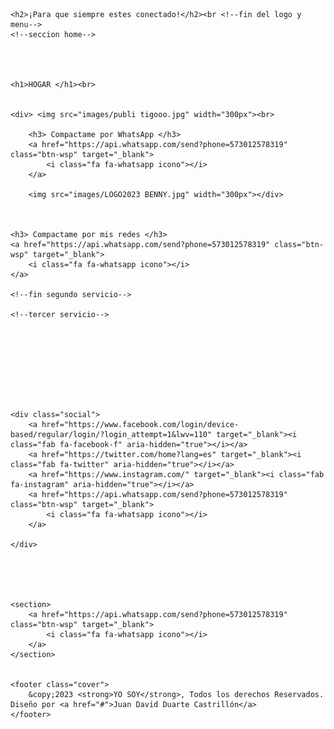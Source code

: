 <!DOCTYPE html>
<html lang="en">

<head>
    <meta charset="UTF-8">
    <meta http-equiv="X-UA-Compatible" content="IE=edge">
    <meta name="viewport" content="width=device-width, initial-scale=1.0">
    <link rel="preconnect" href="https://fonts.googleapis.com">
    <link rel="preconnect" href="https://fonts.gstatic.com" crossorigin>
    <link href="https://fonts.googleapis.com/css2?family=Lato:ital,wght@0,300;0,400;1,700&family=Roboto:wght@300;400;700&display=swap" rel="stylesheet">
    <link rel="stylesheet" href="stileee/stylee.css">
    <script src="https://kit.fontawesome.com/6f94f69e77.js" crossorigin="anonymous"></script>
    <script src="https://code.jquery.com/jquery-3.4.1.js"></script>
    </script>
    <script type="text/javascript" src="magg.js">
    </script>
    <title>Conectate!</title>
</head>


<body>





    <h2>¡Para que siempre estes conectado!</h2><br <!--fin del logo y menu-->
    <!--seccion home-->




    <h1>HOGAR </h1><br>


    <div> <img src="images/publi tigooo.jpg" width="300px"><br>

        <h3> Compactame por WhatsApp </h3>
        <a href="https://api.whatsapp.com/send?phone=573012578319" class="btn-wsp" target="_blank">
            <i class="fa fa-whatsapp icono"></i>
        </a>

        <img src="images/LOGO2023 BENNY.jpg" width="300px"></div>



    <h3> Compactame por mis redes </h3>
    <a href="https://api.whatsapp.com/send?phone=573012578319" class="btn-wsp" target="_blank">
        <i class="fa fa-whatsapp icono"></i>
    </a>

    <!--fin segundo servicio-->

    <!--tercer servicio-->









    <div class="social">
        <a href="https://www.facebook.com/login/device-based/regular/login/?login_attempt=1&lwv=110" target="_blank"><i class="fab fa-facebook-f" aria-hidden="true"></i></a>
        <a href="https://twitter.com/home?lang=es" target="_blank"><i class="fab fa-twitter" aria-hidden="true"></i></a>
        <a href="https://www.instagram.com/" target="_blank"><i class="fab fa-instagram" aria-hidden="true"></i></a>
        <a href="https://api.whatsapp.com/send?phone=573012578319" class="btn-wsp" target="_blank">
            <i class="fa fa-whatsapp icono"></i>
        </a>

    </div>





    <section>
        <a href="https://api.whatsapp.com/send?phone=573012578319" class="btn-wsp" target="_blank">
            <i class="fa fa-whatsapp icono"></i>
        </a>
    </section>


    <footer class="cover">
        &copy;2023 <strong>YO SOY</strong>, Todos los derechos Reservados. Diseño por <a href="#">Juan David Duarte Castrillón</a>
    </footer>
</body>


</html>
